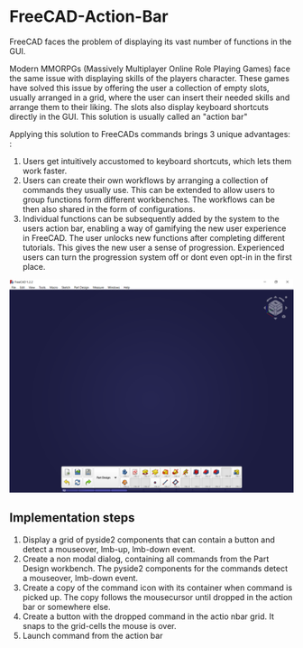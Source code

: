 # FreeCAD-Action-Bar
FreeCAD faces the problem of displaying its vast number of functions in the GUI.

Modern MMORPGs (Massively Multiplayer Online Role Playing Games) face the same issue with displaying skills of the players character. 
These games have solved this issue by offering the user a collection of empty slots, usually arranged in a grid, where the user can insert their needed skills and arrange them to their liking. The slots also display keyboard shortcuts directly in the GUI. This solution is usually called an "action bar"

 Applying this solution to FreeCADs commands brings 3 unique advantages: :
1. Users get intuitively accustomed to keyboard shortcuts, which lets them work faster.
2. Users can create their own workflows by arranging a collection of commands they usually use. This can be extended to allow users to group functions form different workbenches. The workflows can be then also shared in the form of configurations.
3. Individual functions can be subsequently added by the system to the users action bar, enabling a way of gamifying the new user experience in FreeCAD. The user unlocks new functions after completing different tutorials. This gives the new user a sense of progression. Experienced users can turn the progression system off or dont even opt-in in the first place.

![freecad-gui-experience-bar.png](freecad-gui-experience-bar.png)


## Implementation steps
1. Display a grid of pyside2 components that can contain a button and detect a mouseover, lmb-up, lmb-down event.
2. Create a non modal dialog, containing all commands from the Part Design workbench. The pyside2 components for the commands detect a mouseover, lmb-down event.
3. Create a copy of the command icon with its container when command is picked up. The copy follows the mousecursor until dropped in the action bar or somewhere else.
4. Create a button with the dropped command in the actio nbar grid. It snaps to the grid-cells the mouse is over.
5. Launch command from the action bar
